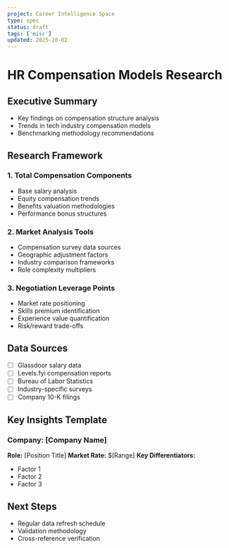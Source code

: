 ```yaml
---
project: Career Intelligence Space
type: spec
status: draft
tags: ['misc']
updated: 2025-10-02
---
```


# HR Compensation Models Research

## Executive Summary
- Key findings on compensation structure analysis
- Trends in tech industry compensation models
- Benchmarking methodology recommendations

## Research Framework

### 1. Total Compensation Components
- Base salary analysis
- Equity compensation trends
- Benefits valuation methodologies
- Performance bonus structures

### 2. Market Analysis Tools
- Compensation survey data sources
- Geographic adjustment factors
- Industry comparison frameworks
- Role complexity multipliers

### 3. Negotiation Leverage Points
- Market rate positioning
- Skills premium identification
- Experience value quantification
- Risk/reward trade-offs

## Data Sources
- [ ] Glassdoor salary data
- [ ] Levels.fyi compensation reports
- [ ] Bureau of Labor Statistics
- [ ] Industry-specific surveys
- [ ] Company 10-K filings

## Key Insights Template

### Company: [Company Name]
**Role:** [Position Title]
**Market Rate:** $[Range]
**Key Differentiators:**
- Factor 1
- Factor 2
- Factor 3

## Next Steps
- Regular data refresh schedule
- Validation methodology
- Cross-reference verification

